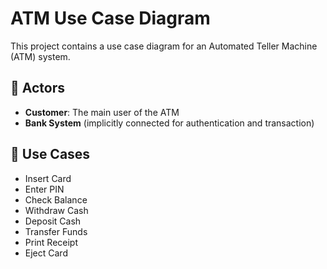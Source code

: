 
# ATM Use Case Diagram

This project contains a use case diagram for an Automated Teller Machine (ATM) system.

## 📌 Actors
- **Customer**: The main user of the ATM
- **Bank System** (implicitly connected for authentication and transaction)

## 🎯 Use Cases
- Insert Card
- Enter PIN
- Check Balance
- Withdraw Cash
- Deposit Cash
- Transfer Funds
- Print Receipt
- Eject Card
